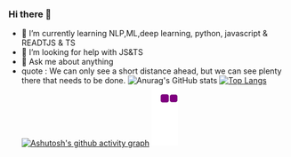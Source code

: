 ### Hi there 👋

- 🌱 I’m currently learning NLP,ML,deep learning, python, javascript & READTJS & TS
- 🤔 I’m looking for help with JS&TS
- 💬 Ask me about anything
- quote : We can only see a short distance ahead, but we can see plenty there that needs to be done.
  ![Anurag's GitHub stats](https://github-readme-stats.vercel.app/api?username=shel104&show_icons=true&theme=radical)
  [![Top Langs](https://github-readme-stats.vercel.app/api/top-langs/?username=shel104&layout=compact)](https://github.com/anuraghazra/github-readme-stats)
[![Ashutosh's github activity graph](https://activity-graph.herokuapp.com/graph?username=shel104&theme=rogue)](https://github.com/ashutosh00710/github-readme-activity-graph)
![snake gif](https://github.com/shel104/shel104/blob/output/github-contribution-grid-snake.gif)
